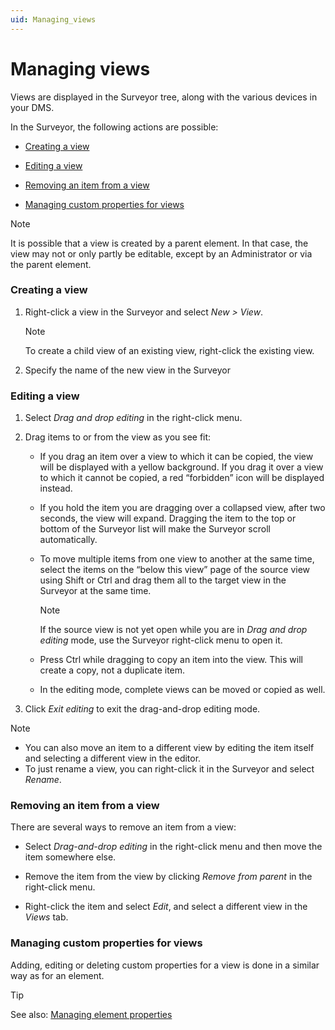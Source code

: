 ```yaml
---
uid: Managing_views
---
```


# Managing views

Views are displayed in the Surveyor tree, along with the various devices in your DMS.

In the Surveyor, the following actions are possible:

- [Creating a view](#creating-a-view)

- [Editing a view](#editing-a-view)

- [Removing an item from a view](#removing-an-item-from-a-view)

- [Managing custom properties for views](#managing-custom-properties-for-views)

> [!NOTE]
> It is possible that a view is created by a parent element. In that case, the view may not or only partly be editable, except by an Administrator or via the parent element.

### Creating a view

1. Right-click a view in the Surveyor and select *New \> View*.

    > [!NOTE]
    > To create a child view of an existing view, right-click the existing view.

2. Specify the name of the new view in the Surveyor

### Editing a view

1. Select *Drag and drop editing* in the right-click menu.

2. Drag items to or from the view as you see fit:

    - If you drag an item over a view to which it can be copied, the view will be displayed with a yellow background. If you drag it over a view to which it cannot be copied, a red “forbidden” icon will be displayed instead.

    - If you hold the item you are dragging over a collapsed view, after two seconds, the view will expand. Dragging the item to the top or bottom of the Surveyor list will make the Surveyor scroll automatically.

    - To move multiple items from one view to another at the same time, select the items on the “below this view” page of the source view using Shift or Ctrl and drag them all to the target view in the Surveyor at the same time.

        > [!NOTE]
        > If the source view is not yet open while you are in *Drag and drop editing* mode, use the Surveyor right-click menu to open it.

    - Press Ctrl while dragging to copy an item into the view. This will create a copy, not a duplicate item.

    - In the editing mode, complete views can be moved or copied as well.

3. Click *Exit editing* to exit the drag-and-drop editing mode.

> [!NOTE]
> - You can also move an item to a different view by editing the item itself and selecting a different view in the editor.
> - To just rename a view, you can right-click it in the Surveyor and select *Rename*.

### Removing an item from a view

There are several ways to remove an item from a view:

- Select *Drag-and-drop editing* in the right-click menu and then move the item somewhere else.

- Remove the item from the view by clicking *Remove from parent* in the right-click menu.

- Right-click the item and select *Edit*, and select a different view in the *Views* tab.

### Managing custom properties for views

Adding, editing or deleting custom properties for a view is done in a similar way as for an element.

> [!TIP]
> See also:
> [Managing element properties](xref:Managing_element_properties)
